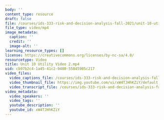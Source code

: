 ```yaml
---
body: ''
content_type: resource
draft: false
file: /courses/ids-333-risk-and-decision-analysis-fall-2021/unit-10-utility-video-2_360p_16_9.mp4
file_type: video/mp4
image_metadata:
  caption: ''
  credit: ''
  image-alt: ''
learning_resource_types: []
license: https://creativecommons.org/licenses/by-nc-sa/4.0/
resourcetype: Video
title: Unit 10 Utility Video 2.mp4
uid: cb97b2c4-1a45-41c2-9480-55845905c217
video_files:
  video_captions_file: /courses/ids-333-risk-and-decision-analysis-fall-2021/1xE25SZ34qezCtiHi4jymq4SQEaZkrvz2_transcript.webvtt
  video_thumbnail_file: https://img.youtube.com/vi/xW4TJHhKZiY/default.jpg
  video_transcript_file: /courses/ids-333-risk-and-decision-analysis-fall-2021/1xE25SZ34qezCtiHi4jymq4SQEaZkrvz2_transcript.pdf
video_metadata:
  video_speakers: ''
  video_tags: ''
  youtube_description: ''
  youtube_id: xW4TJHhKZiY
---
```

